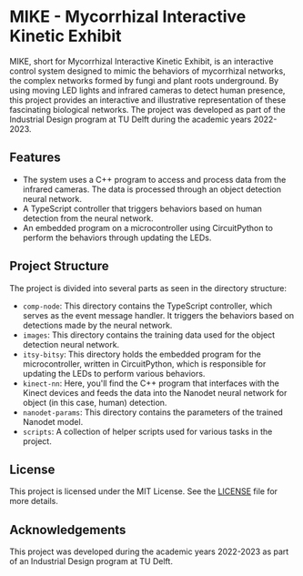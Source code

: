 # MIKE - Mycorrhizal Interactive Kinetic Exhibit

MIKE, short for Mycorrhizal Interactive Kinetic Exhibit, is an interactive control system designed to mimic the behaviors of mycorrhizal networks, the complex networks formed by fungi and plant roots underground. By using moving LED lights and infrared cameras to detect human presence, this project provides an interactive and illustrative representation of these fascinating biological networks. The project was developed as part of the Industrial Design program at TU Delft during the academic years 2022-2023.

## Features

- The system uses a C++ program to access and process data from the infrared cameras. The data is processed through an object detection neural network.
- A TypeScript controller that triggers behaviors based on human detection from the neural network.
- An embedded program on a microcontroller using CircuitPython to perform the behaviors through updating the LEDs.

## Project Structure

The project is divided into several parts as seen in the directory structure:

- `comp-node`: This directory contains the TypeScript controller, which serves as the event message handler. It triggers the behaviors based on detections made by the neural network.
- `images`: This directory contains the training data used for the object detection neural network.
- `itsy-bitsy`: This directory holds the embedded program for the microcontroller, written in CircuitPython, which is responsible for updating the LEDs to perform various behaviors.
- `kinect-nn`: Here, you'll find the C++ program that interfaces with the Kinect devices and feeds the data into the Nanodet neural network for object (in this case, human) detection.
- `nanodet-params`: This directory contains the parameters of the trained Nanodet model.
- `scripts`: A collection of helper scripts used for various tasks in the project.

## License

This project is licensed under the MIT License. See the [LICENSE](./LICENSE) file for more details.

## Acknowledgements

This project was developed during the academic years 2022-2023 as part of an Industrial Design program at TU Delft.
